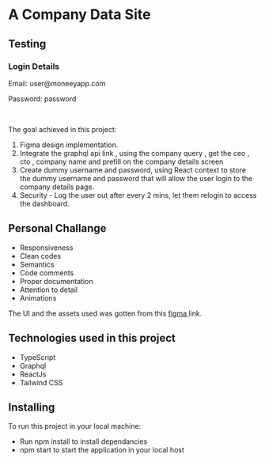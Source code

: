 # A Company Data Site 


## Testing
<h3>Login Details</h3>
<p>Email: user@moneeyapp.com</p>
<p>Password: password </p>
<br />

The goal achieved in this project:
1. Figma design implementation.
2. Integrate the graphql api link , using the company query , get the ceo , cto , company name and prefill
on the company details screen
3. Create dummy username and password, using React context to store the dummy username and password that will allow the user login to the company details page.
4. Security - Log the user out after every 2 mins, let them relogin to access the dashboard.

## Personal Challange
- Responsiveness
- Clean codes 
- Semantics 
- Code comments
- Proper documentation
- Attention to detail
- Animations


The UI and the assets used was gotten from this <a href="https://www.figma.com/file/jQQLjIOPDQsyDwIR1mcH9y/webtest?node-id=0%3A1&amp;t=Om4CYUYj4YJraLIA-1">figma </a> link.


## Technologies used in this project
- TypeScript
- Graphql
- ReactJs
- Tailwind CSS


## Installing
To run this project in your local machine:

- Run npm install to install dependancies
- npm start to start the application in your local host

